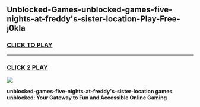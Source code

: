 
## Unblocked-Games-unblocked-games-five-nights-at-freddy's-sister-location-Play-Free-j0kla
<h3>
<a href="https://premium76.site?title=unblocked-games-five-nights-at-freddy's-sister-location&ref=22A">CLICK TO PLAY</a></h3>
<hr>

<h3>
<a href="https://premium76.site?title=unblocked-games-five-nights-at-freddy's-sister-location&ref=22A">CLICK 2 PLAY</a>
  
</h3>

<a href="https://premium76.site?title=unblocked-games-five-nights-at-freddy's-sister-location&ref=22A"><img src="https://clearcache.store/games.png"></a>


**unblocked-games-five-nights-at-freddy's-sister-location games unblocked: Your Gateway to Fun and Accessible Online Gaming**
